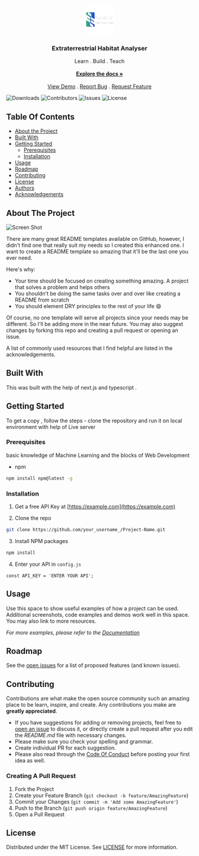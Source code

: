 <br/>
<p align="center">
  <a href="https://github.com/Tealspider23/HackOdisha.23">
    <img src="public/images/terr.png" alt="Logo" width="80" height="80">
  </a>

  <h3 align="center">Extraterrestrial Habitat Analyser</h3>

  <p align="center">
    Learn . Build . Teach
    <br/>
    <br/>
    <a href="https://github.com/Tealspider23/HackOdisha.23"><strong>Explore the docs »</strong></a>
    <br/>
    <br/>
    <a href="https://github.com/Tealspider23/HackOdisha.23">View Demo</a>
    .
    <a href="https://github.com/Tealspider23/HackOdisha.23/issues">Report Bug</a>
    .
    <a href="https://github.com/Tealspider23/HackOdisha.23/issues">Request Feature</a>
  </p>
</p>

![Downloads](https://img.shields.io/github/downloads/Tealspider23/HackOdisha.23/total) ![Contributors](https://img.shields.io/github/contributors/Tealspider23/HackOdisha.23?color=dark-green) ![Issues](https://img.shields.io/github/issues/Tealspider23/HackOdisha.23) ![License](https://img.shields.io/github/license/Tealspider23/HackOdisha.23) 

## Table Of Contents

* [About the Project](#about-the-project)
* [Built With](#built-with)
* [Getting Started](#getting-started)
  * [Prerequisites](#prerequisites)
  * [Installation](#installation)
* [Usage](#usage)
* [Roadmap](#roadmap)
* [Contributing](#contributing)
* [License](#license)
* [Authors](#authors)
* [Acknowledgements](#acknowledgements)

## About The Project

![Screen Shot](images/screenshot.png)

There are many great README templates available on GitHub, however, I didn't find one that really suit my needs so I created this enhanced one. I want to create a README template so amazing that it'll be the last one you ever need.

Here's why:

* Your time should be focused on creating something amazing. A project that solves a problem and helps others
* You shouldn't be doing the same tasks over and over like creating a README from scratch
* You should element DRY principles to the rest of your life :smile:

Of course, no one template will serve all projects since your needs may be different. So I'll be adding more in the near future. You may also suggest changes by forking this repo and creating a pull request or opening an issue.

A list of commonly used resources that I find helpful are listed in the acknowledgements.

## Built With

This was built with the help of next.js and typescript . 

## Getting Started

To get a copy , follow the steps - clone the repository and run it on local environment with help of Live server

### Prerequisites

basic knowledge of Machine Learning and the blocks of Web Development

* npm

```sh
npm install npm@latest -g
```

### Installation

1. Get a free API Key at [https://example.com](https://example.com)

2. Clone the repo

```sh
git clone https://github.com/your_username_/Project-Name.git
```

3. Install NPM packages

```sh
npm install
```

4. Enter your API in `config.js`

```JS
const API_KEY = 'ENTER YOUR API';
```

## Usage

Use this space to show useful examples of how a project can be used. Additional screenshots, code examples and demos work well in this space. You may also link to more resources.

_For more examples, please refer to the [Documentation](https://example.com)_

## Roadmap

See the [open issues](https://github.com/Tealspider23/HackOdisha.23/issues) for a list of proposed features (and known issues).

## Contributing

Contributions are what make the open source community such an amazing place to be learn, inspire, and create. Any contributions you make are **greatly appreciated**.
* If you have suggestions for adding or removing projects, feel free to [open an issue](https://github.com/Tealspider23/HackOdisha.23/issues/new) to discuss it, or directly create a pull request after you edit the *README.md* file with necessary changes.
* Please make sure you check your spelling and grammar.
* Create individual PR for each suggestion.
* Please also read through the [Code Of Conduct](https://github.com/Tealspider23/HackOdisha.23/blob/main/CODE_OF_CONDUCT.md) before posting your first idea as well.

### Creating A Pull Request

1. Fork the Project
2. Create your Feature Branch (`git checkout -b feature/AmazingFeature`)
3. Commit your Changes (`git commit -m 'Add some AmazingFeature'`)
4. Push to the Branch (`git push origin feature/AmazingFeature`)
5. Open a Pull Request

## License

Distributed under the MIT License. See [LICENSE](https://github.com/Tealspider23/HackOdisha.23/blob/main/LICENSE.md) for more information.


